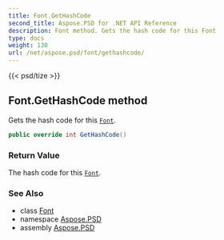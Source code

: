 ```yaml
---
title: Font.GetHashCode
second_title: Aspose.PSD for .NET API Reference
description: Font method. Gets the hash code for this Font
type: docs
weight: 130
url: /net/aspose.psd/font/gethashcode/
---
```

{{< psd/tize >}}
## Font.GetHashCode method

Gets the hash code for this [`Font`](../).

```csharp
public override int GetHashCode()
```

### Return Value

The hash code for this [`Font`](../).

### See Also

* class [Font](../)
* namespace [Aspose.PSD](../../font/)
* assembly [Aspose.PSD](../../../)



